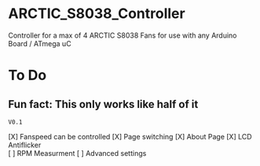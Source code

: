 # ARCTIC_S8038_Controller
Controller for a max of 4 ARCTIC S8038 Fans for use with any Arduino Board / ATmega uC

# To Do
Fun fact: This only works like half of it
----------------------------------------------------------------------------
	V0.1

[X]	Fanspeed can be controlled
[X]	Page switching
[X]	About Page
[X]	LCD Antiflicker  
[ ]	RPM Measurment
[ ] Advanced settings  

